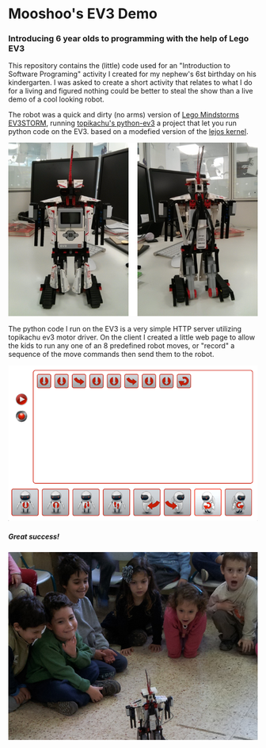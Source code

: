 Mooshoo's EV3 Demo
==========
### Introducing 6 year olds to programming with the help of Lego EV3

This repository contains the (little) code used for an "Introduction to Software Programing" activity I created for my nephew's 6st birthday on his kindergarten. I was asked to create a short activity that relates to what I do for a living and figured nothing could be better to steal the show than a live demo of a cool looking robot.

The robot was a quick and dirty (no arms) version of [Lego Mindstorms EV3STORM](http://www.lego.com/en-us/mindstorms), running [topikachu's python-ev3](https://github.com/topikachu/python-ev3) a project that let you run python code on the EV3. based on a modefied version of the [lejos kernel](http://sourceforge.net/projects/lejos/).

![The robot](readme-resources/robot.jpg?raw=true)

The python code I run on the EV3 is a very simple HTTP server utilizing topikachu ev3 motor driver. On the client I created a little web page to allow the kids to run any one of an 8 predefined robot moves, or "record" a sequence of the move commands then send them to the robot.

![Web interface](readme-resources/web-interface.png?raw=true)

##### Great success!

![Astonished kids](readme-resources/kids.jpg?raw=true)